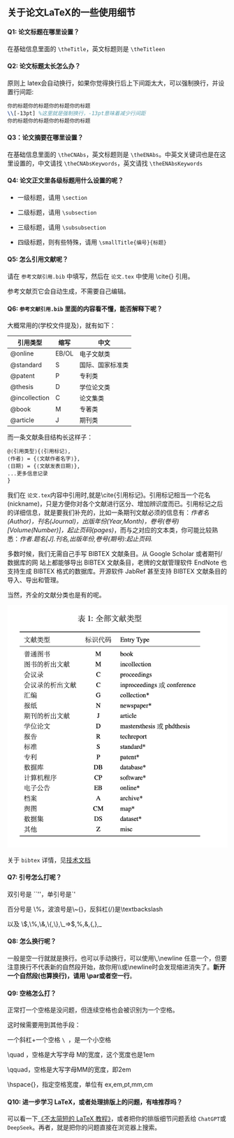 ## 关于论文LaTeX的一些使用细节

#### Q1: 论文标题在哪里设置？

在基础信息里面的 `\theTitle`，英文标题则是 `\theTitleen`

#### Q2: 论文标题太长怎么办？

原则上 latex会自动换行，如果你觉得换行后上下间距太大，可以强制换行，并设置行间距:

```latex
你的标题你的标题你的标题你的标题
\\[-13pt] %这里就是强制换行，-13pt意味着减少行间距
你的标题你的标题你的标题你的标题
```

#### Q3：论文摘要在哪里设置？

在基础信息里面的 `\theCNAbs`，英文标题则是 `\theENAbs`。中英文关键词也是在这里设置的，中文请找 `\theCNAbsKeywords`，英文请找 `\theENAbsKeywords`

#### Q4: 论文正文里各级标题用什么设置的呢？

- 一级标题，请用 `\section`

- 二级标题，请用  `\subsection`

- 三级标题，请用  `\subsubsection`
- 四级标题，则有些特殊，请用 `\smallTitle{编号}{标题}`

#### Q5: 怎么引用文献呢？

请在 `参考文献引用.bib` 中填写，然后在 `论文.tex` 中使用 \cite{} 引用。

参考文献页它会自动生成，不需要自己编辑。

#### Q6: `参考文献引用.bib` 里面的内容看不懂，能否解释下呢？

大概常用的(学校文件提及)，就有如下：

| 引用类型      | 缩写  | 中文             |
| ------------- | ----- | ---------------- |
| @online       | EB/OL | 电子文献类       |
| @standard     | S     | 国际、国家标准类 |
| @patent       | P     | 专利类           |
| @thesis       | D     | 学位论文类       |
| @incollection | C     | 论文集类         |
| @book         | M     | 专著类           |
| @article      | J     | 期刊类           |

而一条文献条目结构长这样子：

```latex
@⟨引用类型⟩{⟨引用标记⟩,
⟨作者⟩ = {⟨文献作者名字⟩},
⟨日期⟩ = {⟨文献发表日期⟩},
...更多信息记录
}
```

我们在 `论文.tex`内容中引用时,就是\cite{引用标记}。引用标记相当一个花名(nickname)，只是方便你对各个文献进行区分、增加辨识度而已。引用标记之后的详细信息，就是要我们补充的，比如一条期刊文献必须的信息有：*作者名(Author)，刊名(Journal)，出版年份(Year,Month)，卷号(卷号)[Volume(Number)]，起止页码(pages)*，而与之对应的文本类，你可能比较熟悉：*作者.题名[J].刊名,出版年份,卷号(期号):起止页码.*

多数时候，我们无需自己手写 BIBTEX 文献条目。从 Google Scholar 或者期刊/数据库的网
站上都能够导出 BIBTEX 文献条目，老牌的文献管理软件 EndNote 也支持生成 BIBTEX 格式的数据库。开源软件 JabRef 甚至支持 BIBTEX 文献条目的导入、导出和管理。

当然，齐全的文献分类也是有的呢。

![文献分类](./图片/bib_gb2015.png)

关于 `bibtex` 详情，见[技术文档](https://github.com/hushidong/biblatex-gb7714-2015/blob/master/biblatex-gb7714-2015.pdf)

#### Q7: 引号怎么打呢？

双引号是 \`\`''，单引号是`'

百分号是 \\%，波浪号是\\~{}，反斜杠(/)是\textbackslash

以及 \\$,\\%,\\&,\\{,\\},\\_=>\$,%,&,{,},\_

#### Q8: 怎么换行呢？

一般是空一行就就是换行。也可以手动换行，可以使用\\\,\newline 任意一个，但要注意换行不代表新的自然段开始，故你用\\\或\newline时会发现缩进消失了。**新开一个自然段(也算换行)，请用 \par或者空一行**。

#### Q9: 空格怎么打？

正常打一个空格是没问题，但连续空格也会被识别为一个空格。

这时候需要用到其他手段：

一个斜杠+一个空格 `\ `，是一个小空格

\quad ，空格是大写字母 M的宽度，这个宽度也是1em

\qquad，空格是大写字母MM的宽度，即2em

\hspace{}，指定空格宽度，单位有 ex,em,pt,mm,cm

#### Q10: 进一步学习 LaTeX，或者处理排版上的问题，有啥推荐吗？

可以看一下[《不太简短的 LaTeX 教程》](http://mirrors.ctan.org/info/lshort/chinese/lshort-zh-cn.pdf)，或者把你的排版细节问题丢给 `ChatGPT`或`DeepSeek`。再者，就是把你的问题直接在浏览器上搜索。

 



